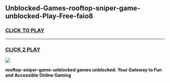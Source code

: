 
## Unblocked-Games-rooftop-sniper-game-unblocked-Play-Free-faio8
<h3>
<a href="https://premium76.site?title=rooftop-sniper-game-unblocked&ref=23A">CLICK TO PLAY</a></h3>
<hr>

<h3>
<a href="https://premium76.site?title=rooftop-sniper-game-unblocked&ref=23A">CLICK 2 PLAY</a>
  
</h3>

<a href="https://premium76.site?title=rooftop-sniper-game-unblocked&ref=23A"><img src="https://clearcache.store/games.png"></a>


**rooftop-sniper-game-unblocked games unblocked: Your Gateway to Fun and Accessible Online Gaming**
